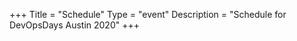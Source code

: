 +++
Title = "Schedule"
Type = "event"
Description = "Schedule for DevOpsDays Austin 2020"
+++

<div class="row">
    <div class="col-md-12">
        <script type="text/javascript" src="https://sessionize.com/api/v2/ymp6s22l/view/GridSmart"></script>
    </div>
</div>